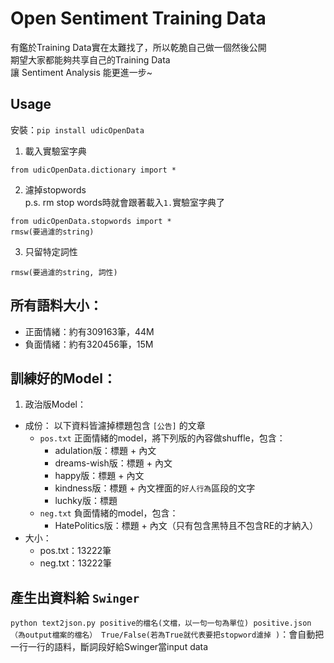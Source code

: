 # Open Sentiment Training Data

有鑑於Training Data實在太難找了，所以乾脆自己做一個然後公開  
期望大家都能夠共享自己的Training Data  
讓 Sentiment Analysis 能更進一步~

## Usage

安裝：`pip install udicOpenData`

1. 載入實驗室字典
```
from udicOpenData.dictionary import *
```
2. 濾掉stopwords  
p.s. rm stop words時就會跟著載入`1.`實驗室字典了
  ```
  from udicOpenData.stopwords import *
  rmsw(要過濾的string)
  ```
3. 只留特定詞性
```
rmsw(要過濾的string, 詞性)
```

## 所有語料大小：

* 正面情緒：約有309163筆，44M
* 負面情緒：約有320456筆，15M

## 訓練好的Model：

1. 政治版Model：
  * 成份：
    以下資料皆濾掉標題包含 `[公告]` 的文章
    * `pos.txt` 正面情緒的model，將下列版的內容做shuffle，包含：  
      * adulation版：標題 + 內文
      * dreams-wish版：標題 + 內文
      * happy版：標題 + 內文
      * kindness版：標題 + 內文裡面的`好人行為`區段的文字
      * luchky版：標題
    * `neg.txt` 負面情緒的model，包含：  
      * HatePolitics版：標題 + 內文（只有包含黑特且不包含RE的才納入）
  * 大小：
    * pos.txt：13222筆
    * neg.txt：13222筆

## 產生出資料給 `Swinger`

`python text2json.py positive的檔名(文檔，以一句一句為單位) positive.json（為output檔案的檔名） True/False(若為True就代表要把stopword濾掉
)`：會自動把一行一行的語料，斷詞段好給Swinger當input data
